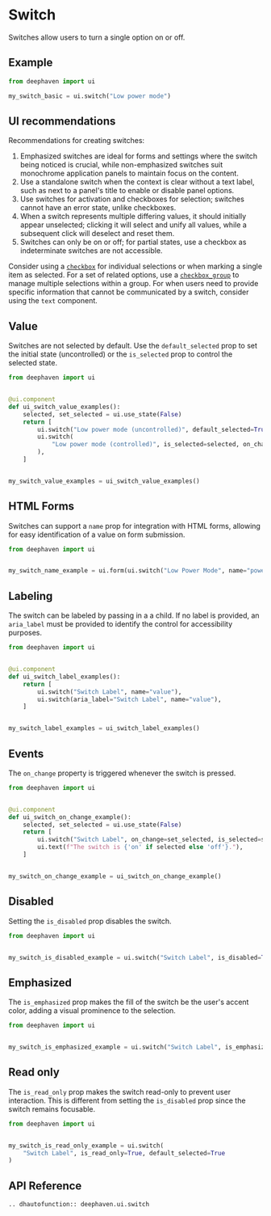 # Switch

Switches allow users to turn a single option on or off.

## Example

```python
from deephaven import ui

my_switch_basic = ui.switch("Low power mode")
```

## UI recommendations

Recommendations for creating switches:

1. Emphasized switches are ideal for forms and settings where the switch being noticed is crucial, while non-emphasized switches suit monochrome application panels to maintain focus on the content.
2. Use a standalone switch when the context is clear without a text label, such as next to a panel's title to enable or disable panel options.
3. Use switches for activation and checkboxes for selection; switches cannot have an error state, unlike checkboxes.
4. When a switch represents multiple differing values, it should initially appear unselected; clicking it will select and unify all values, while a subsequent click will deselect and reset them.
5. Switches can only be on or off; for partial states, use a checkbox as indeterminate switches are not accessible.

Consider using a [`checkbox`](./checkbox.md) for individual selections or when marking a single item as selected. For a set of related options, use a [`checkbox_group`](./checkbox_group.md) to manage multiple selections within a group. For when users need to provide specific information that cannot be communicated by a switch, consider using the `text` component.

## Value

Switches are not selected by default. Use the `default_selected` prop to set the initial state (uncontrolled) or the `is_selected` prop to control the selected state.

```python
from deephaven import ui


@ui.component
def ui_switch_value_examples():
    selected, set_selected = ui.use_state(False)
    return [
        ui.switch("Low power mode (uncontrolled)", default_selected=True),
        ui.switch(
            "Low power mode (controlled)", is_selected=selected, on_change=set_selected
        ),
    ]


my_switch_value_examples = ui_switch_value_examples()
```


## HTML Forms

Switches can support a `name` prop for integration with HTML forms, allowing for easy identification of a value on form submission.

```python
from deephaven import ui


my_switch_name_example = ui.form(ui.switch("Low Power Mode", name="power", value="low"))
```

## Labeling

The switch can be labeled by passing in a a child. If no label is provided, an `aria_label` must be provided to identify the control for accessibility purposes.

```python
from deephaven import ui


@ui.component
def ui_switch_label_examples():
    return [
        ui.switch("Switch Label", name="value"),
        ui.switch(aria_label="Switch Label", name="value"),
    ]


my_switch_label_examples = ui_switch_label_examples()
```


## Events

The `on_change` property is triggered whenever the switch is pressed.

```python
from deephaven import ui


@ui.component
def ui_switch_on_change_example():
    selected, set_selected = ui.use_state(False)
    return [
        ui.switch("Switch Label", on_change=set_selected, is_selected=selected),
        ui.text(f"The switch is {'on' if selected else 'off'}."),
    ]


my_switch_on_change_example = ui_switch_on_change_example()
```


## Disabled

Setting the `is_disabled` prop disables the switch.

```python
from deephaven import ui


my_switch_is_disabled_example = ui.switch("Switch Label", is_disabled=True)
```


## Emphasized

The `is_emphasized` prop makes the fill of the switch be the user's accent color, adding a visual prominence to the selection.

```python
from deephaven import ui


my_switch_is_emphasized_example = ui.switch("Switch Label", is_emphasized=True)
```


## Read only

The `is_read_only` prop makes the switch read-only to prevent user interaction. This is different from setting the `is_disabled` prop since the switch remains focusable.

```python
from deephaven import ui


my_switch_is_read_only_example = ui.switch(
    "Switch Label", is_read_only=True, default_selected=True
)
```
## API Reference

```{eval-rst}
.. dhautofunction:: deephaven.ui.switch
```